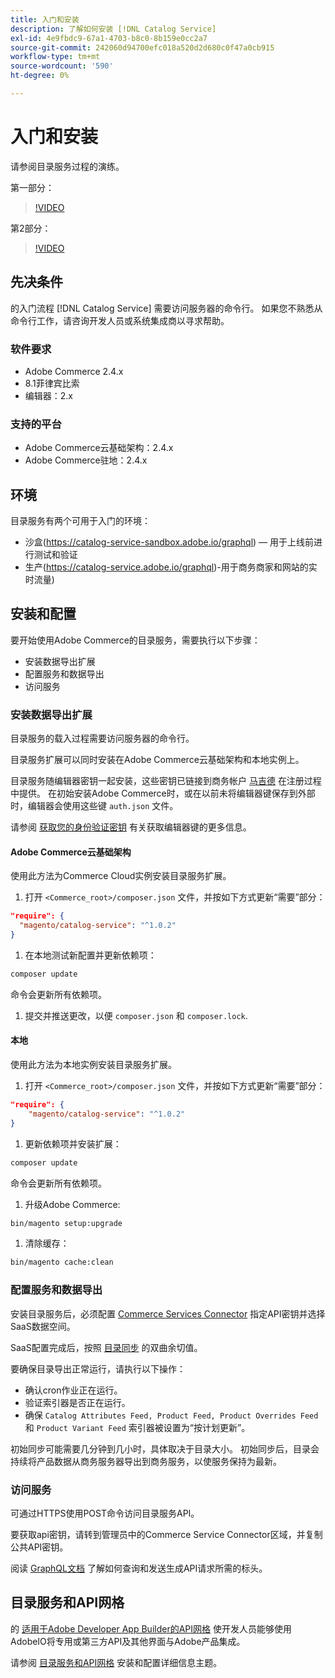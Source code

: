 ```yaml
---
title: 入门和安装
description: 了解如何安装 [!DNL Catalog Service]
exl-id: 4e9fbdc9-67a1-4703-b8c0-8b159e0cc2a7
source-git-commit: 242060d94700efc018a520d2d680c0f47a0cb915
workflow-type: tm+mt
source-wordcount: '590'
ht-degree: 0%

---
```


# 入门和安装

请参阅目录服务过程的演练。

第一部分：

>[!VIDEO](https://video.tv.adobe.com/v/3415599)

第2部分：

>[!VIDEO](https://video.tv.adobe.com/v/3415600)

## 先决条件

的入门流程 [!DNL Catalog Service] 需要访问服务器的命令行。 如果您不熟悉从命令行工作，请咨询开发人员或系统集成商以寻求帮助。

### 软件要求

- Adobe Commerce 2.4.x
- 8.1菲律宾比索
- 编辑器：2.x

### 支持的平台

- Adobe Commerce云基础架构：2.4.x
- Adobe Commerce驻地：2.4.x

## 环境

目录服务有两个可用于入门的环境：

- 沙盒(https://catalog-service-sandbox.adobe.io/graphql) — 用于上线前进行测试和验证
- 生产(https://catalog-service.adobe.io/graphql)-用于商务商家和网站的实时流量)

## 安装和配置

要开始使用Adobe Commerce的目录服务，需要执行以下步骤：

- 安装数据导出扩展
- 配置服务和数据导出
- 访问服务

### 安装数据导出扩展

目录服务的载入过程需要访问服务器的命令行。

目录服务扩展可以同时安装在Adobe Commerce云基础架构和本地实例上。

目录服务随编辑器密钥一起安装，这些密钥已链接到商务帐户 [马吉德](https://developer.adobe.com/commerce/marketplace/guides/sellers/profile-personal/#field-descriptions) 在注册过程中提供。 在初始安装Adobe Commerce时，或在以前未将编辑器键保存到外部时，编辑器会使用这些键 `auth.json` 文件。

请参阅 [获取您的身份验证密钥](https://experienceleague.adobe.com/docs/commerce-operations/installation-guide/prerequisites/authentication-keys.html) 有关获取编辑器键的更多信息。

#### Adobe Commerce云基础架构

使用此方法为Commerce Cloud实例安装目录服务扩展。

1. 打开 `<Commerce_root>/composer.json` 文件，并按如下方式更新“需要”部分：

```json
"require": {
  "magento/catalog-service": "^1.0.2"
}
```

1. 在本地测试新配置并更新依赖项：

```bash
composer update
```

命令会更新所有依赖项。

1. 提交并推送更改，以便 `composer.json` 和 `composer.lock`.

#### 本地

使用此方法为本地实例安装目录服务扩展。

1. 打开 `<Commerce_root>/composer.json` 文件，并按如下方式更新“需要”部分：

```json
"require": {
    "magento/catalog-service": "^1.0.2"
}
```

1. 更新依赖项并安装扩展：

```bash
composer update
```

命令会更新所有依赖项。

1. 升级Adobe Commerce:

```bash
bin/magento setup:upgrade
```

1. 清除缓存：

```bash
bin/magento cache:clean
```

### 配置服务和数据导出

安装目录服务后，必须配置 [Commerce Services Connector](https://experienceleague.adobe.com/docs/commerce-merchant-services/user-guides/integration-services/saas.html#apikey) 指定API密钥并选择SaaS数据空间。

SaaS配置完成后，按照 [目录同步](https://experienceleague.adobe.com/docs/commerce-merchant-services/user-guides/data-services/catalog-sync.html) 的双曲余切值。

要确保目录导出正常运行，请执行以下操作：

- 确认cron作业正在运行。
- 验证索引器是否正在运行。
- 确保 `Catalog Attributes Feed, Product Feed, Product Overrides Feed`和 `Product Variant Feed` 索引器被设置为“按计划更新”。

初始同步可能需要几分钟到几小时，具体取决于目录大小。 初始同步后，目录会持续将产品数据从商务服务器导出到商务服务，以使服务保持为最新。

### 访问服务

可通过HTTPS使用POST命令访问目录服务API。

要获取api密钥，请转到管理员中的Commerce Service Connector区域，并复制公共API密钥。

阅读 [GraphQL文档](https://developer.adobe.com/commerce/webapi/graphql/) 了解如何查询和发送生成API请求所需的标头。

## 目录服务和API网格

的 [适用于Adobe Developer App Builder的API网格](https://developer.adobe.com/graphql-mesh-gateway/gateway/overview/) 使开发人员能够使用AdobeIO将专用或第三方API及其他界面与Adobe产品集成。

请参阅  [目录服务和API网格](mesh.md) 安装和配置详细信息主题。
